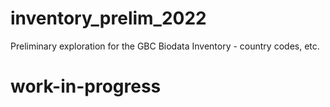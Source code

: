# inventory_prelim_2022
Preliminary exploration for the GBC Biodata Inventory - country codes, etc.

# work-in-progress

